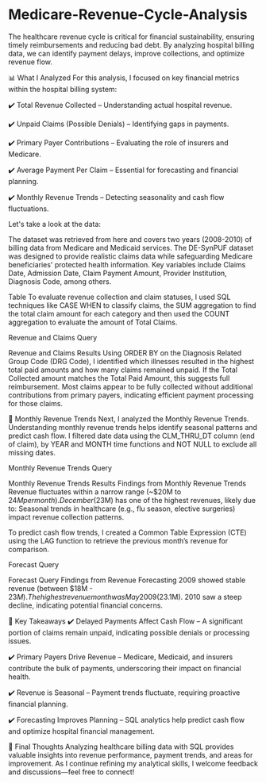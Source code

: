 # Medicare-Revenue-Cycle-Analysis

The healthcare revenue cycle is critical for financial sustainability, ensuring timely reimbursements and reducing bad debt. By analyzing hospital billing data, we can identify payment delays, improve collections, and optimize revenue flow.

📊 What I Analyzed
For this analysis, I focused on key financial metrics within the hospital billing system:

✔️ Total Revenue Collected – Understanding actual hospital revenue. 

✔️ Unpaid Claims (Possible Denials) – Identifying gaps in payments. 

✔️ Primary Payer Contributions – Evaluating the role of insurers and Medicare. 

✔️ Average Payment Per Claim – Essential for forecasting and financial planning. 

✔️ Monthly Revenue Trends – Detecting seasonality and cash flow fluctuations.

Let's take a look at the data:

The dataset was retrieved from here and covers two years (2008-2010) of billing data from Medicare and Medicaid services. The DE-SynPUF dataset was designed to provide realistic claims data while safeguarding Medicare beneficiaries' protected health information. Key variables include Claims Date, Admission Date, Claim Payment Amount, Provider Institution, Diagnosis Code, among others.


Table
To evaluate revenue collection and claim statuses, I used SQL techniques like CASE WHEN to classify claims, the SUM aggregation to find the total claim amount for each category and then used the COUNT aggregation to evaluate the amount of Total Claims.




Revenue and Claims Query



Revenue and Claims Results
Using ORDER BY on the Diagnosis Related Group Code (DRG Code), I identified which illnesses resulted in the highest total paid amounts and how many claims remained unpaid. If the Total Collected amount matches the Total Paid Amount, this suggests full reimbursement. Most claims appear to be fully collected without additional contributions from primary payers, indicating efficient payment processing for those claims.

📅 Monthly Revenue Trends
Next, I analyzed the Monthly Revenue Trends. Understanding monthly revenue trends helps identify seasonal patterns and predict cash flow. I filtered date data using the CLM_THRU_DT column (end of claim), by YEAR and MONTH time functions and NOT NULL to exclude all missing dates.


Monthly Revenue Trends Query



Monthly Revenue Trends Results
Findings from Monthly Revenue Trends
Revenue fluctuates within a narrow range (~$20M to $24M per month).
December ($23M) has one of the highest revenues, likely due to: Seasonal trends in healthcare (e.g., flu season, elective surgeries) impact revenue collection patterns.

To predict cash flow trends, I created a Common Table Expression (CTE) using the LAG function to retrieve the previous month’s revenue for comparison.


Forecast Query



Forecast Query
Findings from Revenue Forecasting
2009 showed stable revenue (between $18M - $23M).
The highest revenue month was May 2009 ($23.1M).
2010 saw a steep decline, indicating potential financial concerns.

🔑 Key Takeaways
✔️ Delayed Payments Affect Cash Flow – A significant portion of claims remain unpaid, indicating possible denials or processing issues. 

✔️ Primary Payers Drive Revenue – Medicare, Medicaid, and insurers contribute the bulk of payments, underscoring their impact on financial health. 

✔️ Revenue is Seasonal – Payment trends fluctuate, requiring proactive financial planning. 

✔️ Forecasting Improves Planning – SQL analytics help predict cash flow and optimize hospital financial management.

📢 Final Thoughts
Analyzing healthcare billing data with SQL provides valuable insights into revenue performance, payment trends, and areas for improvement. As I continue refining my analytical skills, I welcome feedback and discussions—feel free to connect!
